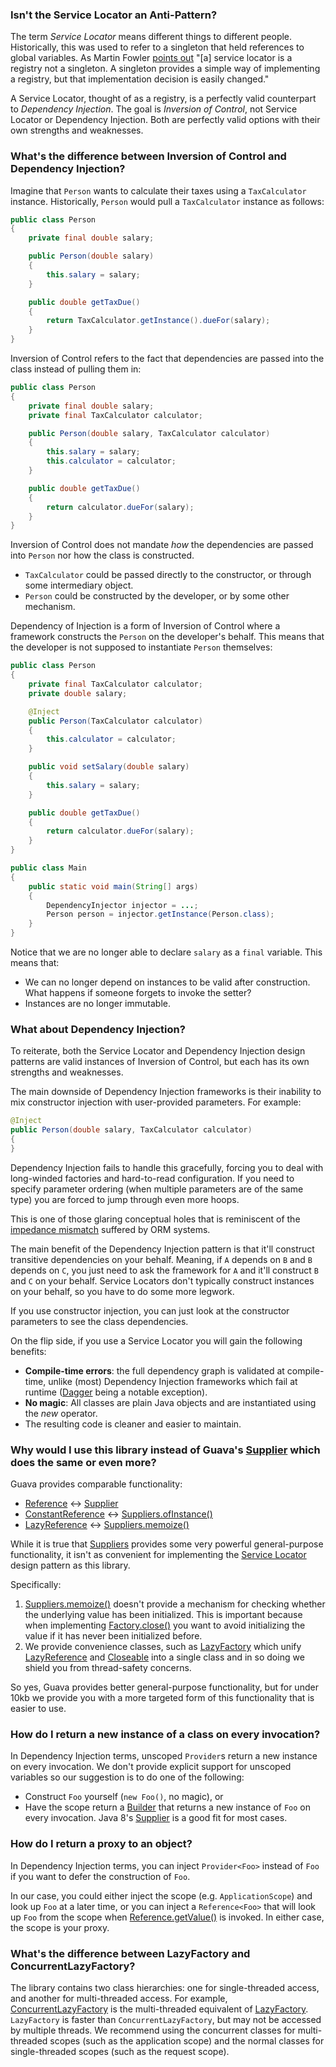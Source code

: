 ### Isn't the Service Locator an Anti-Pattern?

The term *Service Locator* means different things to different people. Historically, this was used to refer to a singleton that held references to global variables. As Martin Fowler [points out](http://martinfowler.com/articles/injection.html) "[a] service locator is a registry not a singleton. A singleton provides a simple way of implementing a registry, but that implementation decision is easily changed."

A Service Locator, thought of as a registry, is a perfectly valid counterpart to *Dependency Injection*. The goal is *Inversion of Control*, not Service Locator or Dependency Injection. Both are perfectly valid options with their own strengths and weaknesses.

### What's the difference between Inversion of Control and Dependency Injection?

Imagine that `Person` wants to calculate their taxes using a `TaxCalculator` instance. Historically, `Person` would pull a `TaxCalculator` instance as follows:

```java
public class Person
{
	private final double salary;

	public Person(double salary)
	{
		this.salary = salary;
	}

	public double getTaxDue()
	{
		return TaxCalculator.getInstance().dueFor(salary);
	}
}
```

Inversion of Control refers to the fact that dependencies are passed into the class instead of pulling them in:

```java
public class Person
{
	private final double salary;
	private final TaxCalculator calculator;

	public Person(double salary, TaxCalculator calculator)
	{
		this.salary = salary;
		this.calculator = calculator;
	}

	public double getTaxDue()
	{
		return calculator.dueFor(salary);
	}
}
```

Inversion of Control does not mandate *how* the dependencies are passed into `Person` nor how the class is constructed.

* `TaxCalculator` could be passed directly to the constructor, or through some intermediary object.
* `Person` could be constructed by the developer, or by some other mechanism.

Dependency of Injection is a form of Inversion of Control where a framework constructs the `Person` on the developer's behalf. This means that the developer is not supposed to instantiate `Person` themselves:
```java
public class Person
{
	private final TaxCalculator calculator;
	private double salary;

	@Inject
	public Person(TaxCalculator calculator)
	{
		this.calculator = calculator;
	}

	public void setSalary(double salary)
	{
		this.salary = salary;
	}

	public double getTaxDue()
	{
		return calculator.dueFor(salary);
	}
}

public class Main
{
	public static void main(String[] args)
	{
		DependencyInjector injector = ...;
		Person person = injector.getInstance(Person.class);
	}
}
```

Notice that we are no longer able to declare `salary` as a `final` variable. This means that:

* We can no longer depend on instances to be valid after construction. What happens if someone forgets to invoke the setter?
* Instances are no longer immutable.

### What about Dependency Injection?

To reiterate, both the Service Locator and Dependency Injection design patterns are valid instances of Inversion of Control, but each has its own strengths and weaknesses.

The main downside of Dependency Injection frameworks is their inability to mix constructor injection with user-provided parameters. For example:

```java
@Inject
public Person(double salary, TaxCalculator calculator)
{
}
```

Dependency Injection fails to handle this gracefully, forcing you to deal with long-winded factories and hard-to-read configuration. If you need to specify parameter ordering (when multiple parameters are of the same type) you are forced to jump through even more hoops.

This is one of those glaring conceptual holes that is reminiscent of the [impedance mismatch](http://en.wikipedia.org/wiki/Object-relational_impedance_mismatch) suffered by ORM systems.

The main benefit of the Dependency Injection pattern is that it'll construct transitive dependencies on your behalf. Meaning, if `A` depends on `B` and `B` depends on `C`, you just need to ask the framework for `A` and it'll construct `B` and `C` on your behalf. Service Locators don't typically construct instances on your behalf, so you have to do some more legwork.

If you use constructor injection, you can just look at the constructor parameters to see the class dependencies.

On the flip side, if you use a Service Locator you will gain the following benefits:

* **Compile-time errors**: the full dependency graph is validated at compile-time, unlike (most) Dependency Injection frameworks which fail at runtime ([Dagger](http://square.github.io/dagger/) being a notable exception).
* **No magic**: All classes are plain Java objects and are instantiated using the *new* operator.
* The resulting code is cleaner and easier to maintain.

### Why would I use this library instead of Guava's [Supplier](https://guava.dev/releases/30.1.1-jre/api/docs/com/google/common/base/Supplier.html) which does the same or even more?

Guava provides comparable functionality:

* [Reference](http://cowwoc.github.io/pouch/2.1/docs/api/com/github/cowwoc/pouch/Reference.html) <-> [Supplier](https://guava.dev/releases/30.1.1-jre/api/docs/com/google/common/base/Supplier.html)
* [ConstantReference](http://cowwoc.github.io/pouch/2.1/docs/api/com/github/cowwoc/pouch/ConstantReference.html) <-> [Suppliers.ofInstance()](https://guava.dev/releases/30.1.1-jre/api/docs/com/google/common/base/Suppliers.html#ofInstance-T-)
* [LazyReference](http://cowwoc.github.io/pouch/2.1/docs/api/com/github/cowwoc/pouch/LazyReference.html) <-> [Suppliers.memoize()](https://guava.dev/releases/30.1.1-jre/api/docs/com/google/common/base/Suppliers.html#memoize-com.google.common.base.Supplier-)

While it is true that [Suppliers](https://guava.dev/releases/30.1.1-jre/api/docs/com/google/common/base/Suppliers.html) provides some very powerful general-purpose functionality, it isn't as convenient for implementing the [Service Locator](http://martinfowler.com/articles/injection.html#UsingAServiceLocator) design pattern as this library.

Specifically:

1. [Suppliers.memoize()](https://guava.dev/releases/30.1.1-jre/api/docs/com/google/common/base/Suppliers.html#memoize-com.google.common.base.Supplier-) doesn't provide a mechanism for checking whether the underlying value has been initialized. This is important because when implementing [Factory.close()](http://cowwoc.github.io/pouch/2.1/docs/api/com/github/cowwoc/pouch/Factory.html#close()) you want to avoid initializing the value if it has never been initialized before.
2. We provide convenience classes, such as [LazyFactory](http://cowwoc.github.io/pouch/2.1/docs/api/com/github/cowwoc/pouch/LazyFactory.html) which unify [LazyReference](http://cowwoc.github.io/pouch/2.1/docs/api/com/github/cowwoc/pouch/LazyReference.html) and [Closeable](http://docs.oracle.com/javase/7/docs/api/java/io/Closeable.html) into a single class and in so doing we shield you from thread-safety concerns.

So yes, Guava provides better general-purpose functionality, but for under 10kb we provide you with a more targeted form of this functionality that is easier to use.

### How do I return a new instance of a class on every invocation?

In Dependency Injection terms, unscoped `Provider`s return a new instance on every invocation. We don't provide explicit support for unscoped variables so our suggestion is to do one of the following:

* Construct `Foo` yourself (`new Foo()`, no magic), or
* Have the scope return a [Builder](https://en.wikipedia.org/wiki/Builder_pattern) that returns a new instance of `Foo` on every invocation. Java 8's [Supplier](http://docs.oracle.com/javase/8/docs/api/java/util/function/Supplier.html) is a good fit for most cases.

### How do I return a proxy to an object?

In Dependency Injection terms, you can inject `Provider<Foo>` instead of `Foo` if you want to defer the construction of `Foo`.

In our case, you could either inject the scope (e.g. `ApplicationScope`) and look up `Foo` at a later time, or you can inject a `Reference<Foo>` that will look up `Foo` from the scope when [Reference.getValue()](http://cowwoc.github.io/pouch/2.1/docs/api/com/github/cowwoc/pouch/Reference.html#getValue()) is invoked. In either case, the scope is your proxy.

### What's the difference between LazyFactory and ConcurrentLazyFactory?

The library contains two class hierarchies: one for single-threaded access, and another for multi-threaded access. For example, [ConcurrentLazyFactory](http://cowwoc.github.io/pouch/2.1/docs/api/com/github/cowwoc/pouch/ConcurrentLazyFactory.html) is the multi-threaded equivalent of [LazyFactory](http://cowwoc.github.io/pouch/2.1/docs/api/com/github/cowwoc/pouch/LazyFactory.html). `LazyFactory` is faster than `ConcurrentLazyFactory`, but may not be accessed by multiple threads. We recommend using the concurrent classes for multi-threaded scopes (such as the application scope) and the normal classes for single-threaded scopes (such as the request scope).
